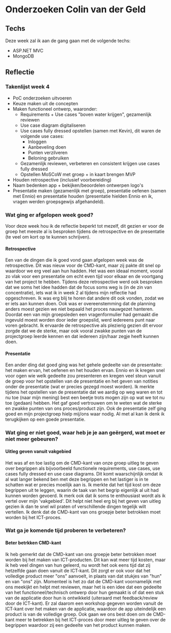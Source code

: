 ﻿# Onderzoeken Colin van der Geld

## Techs

Deze week zal ik aan de gang gaan met de volgende techs:
* ASP.NET MVC
* MongoDB

## Reflectie

### Takenlijst week 4
* PoC onderzoeken uitvoeren
* Keuze maken uit de concepten
* Maken functioneel ontwerp, waaronder:
  * Requirements + Use cases "boven water krijgen", gezamenlijk reviewen
  * Use case diagram digitaliseren
  * Use cases fully dressed opstellen (samen met Kevin), dit waren de volgende use cases:
    * Inloggen
    * Aanbeveling doen
    * Punten verzilveren
    * Beloning gebruiken
  * Gezamenlijk reviewen, verbeteren en consistent krijgen use cases fully dressed
  * Opstellen MoSCoW met groep + in kaart brengen MVP
* Houden retrospective (inclusief voorbereiding)
* Naam bedenken app + bekijken/beoordelen ontwerpen logo's
* Presentatie maken (gezamenlijk met groep), presentatie oefenen (samen met Ennio) en presentatie houden (presentatie hielden Ennio en ik, vragen werden groepsgewijs afgehandeld).

### Wat ging er afgelopen week goed?
Voor deze week hou ik de reflectie beperkt tot mezelf, dit gezien er voor de groep het meeste al is besproken tijdens de retrospective en de presentatie (te veel om kort op te kunnen schrijven).

#### Retrospective
Een van de dingen die ik goed vond gaan afgelopen week was de retrospective. Dit was nieuw voor de CMD-kant, maar zij pakte dit snel op waardoor we erg veel aan hun hadden. Het was een ideaal moment, vooral zo vlak voor een presentatie om echt even tijd voor elkaar en de voortgang van het project te hebben. Tijdens deze retrospective werd ook besproken dat we soms het idee hadden dat de focus soms weg is (in de zin van concentratie), iets wat ik in week 2 al tijdens mijn reflectie had opgeschreven. Ik was erg blij te horen dat andere dit ook vonden, zodat we er iets aan kunnen doen. Ook was er overeenstemming dat de planning anders moest gezien we niet bepaald het proces nauwgezet hanteren. Doordat een van mijn groepsleden een vragenformulier had gemaakt die ingevuld moest worden door ieder groepslid, werd iedereens punt naar voren gebracht. Ik ervaarde de retrospective als plezierig gezien dit ervoor zorgde dat we de sterke, maar ook vooral zwakke punten van de projectgroep leerde kennen en dat iedereen zijn/haar zegje heeft kunnen doen.

#### Presentatie 
Een ander ding dat goed ging was het gehele gedeelte van de presentaite: het maken ervan, het oefenen en het houden ervan. Ennio en ik kregen snel voor ogen wie welk gedeelte zou presenteren en kregen veel steun vanuit de groep voor het opstellen van de presentatie en het geven van notities onder de presentatie (wat er precies gezegd moest worden). Ik merkte tijdens het opstellen van de presentatie dat we aardig op weg waren en tot nu toe (naar mijn mening) best een beetje trots mogen zijn op wat we tot nu toe (gedaan) hebben. Het gaf goed vertrouwen om te weten wat de sterke en zwakke punten van ons proces/product zijn. Ook de presentatie zelf ging goed en mijn projectgroep hielp mij/ons waar nodig. Al met al kan ik denk ik terugkijken op een goede presentatie.

### Wat ging er niet goed, waar heb je je aan geërgerd, wat moet er niet meer gebeuren?

#### Uitleg geven vanuit vakgebied 
Het was af en toe lastig om de CMD-kant van onze groep uitleg te geven over begrippen als bijvoorbeeld functionele requirements, use cases, use cases fully dressed en use case diagrams. Dit komt waarschijnlijk omdat ik al wat langer bekend ben met deze begrippen en het lastiger is in te schatten wat er precies moeilijk aan is. Ik merkte dat het tijd kost om deze begrippen uit te leggen, waarin de taak van het begrip eigenlijk al uit had kunnen worden gevoerd. Ik merk ook dat ik soms te enthousiast wordt als ik vertel over mijn 'vakgebied'. Dit helpt niet heel erg bij het geven van uitleg gezien ik dan te snel wil praten of verschillende dingen tegelijk wilt vertellen. Ik denk dat de CMD-kant van ons groepje beter betrokken moet worden bij het ICT-proces. 

### Wat ga je komende tijd proberen te verbeteren?

#### Beter betrkken CMD-kant
Ik heb gemerkt dat de CMD-kant van ons groepje beter betrokken moet worden bij het maken van ICT-producten. Dit kan wat meer tijd kosten, maar ik heb veel dingen van hun geleerd, nu wordt het ook eens tijd dat zij hetzelfde gaan doen vanuit de ICT-kant. Dit zorgt er ook voor dat het volledige product meer "ons" aanvoelt, in plaats van dat stukjes van "hun" en van "ons" zijn. Momenteel is het zo dat de CMD-kant voornamelijk met ons meekijkt en helpt met reviewen, maar het is een idee dat een gedeelte van het functioneel/technisch ontwerp door hun gemaakt is of dat een stuk van de applicatie door hun is ontwikkeld (uiteraard met feedback/review door de ICT-kant).
Er zal daarom een workshop gegeven worden vanuit de ICT-kant over het maken van de applicatie, waardoor de app uiteindelijk een product is van de volledige groep. Ook gaan we ons best doen om de CMD-kant meer te betrekken bij het ICT-proces door meer uitleg te geven over de begrippen waardoor zij een gedeelte van het product kunnen maken.
